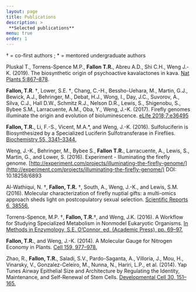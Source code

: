 ```yaml
---
layout: page
title: Publications
description: >
 **Selected publications**
menu: true
order: 1
---
```


† = co-first authors ; * = mentored undergraduate authors

Pluskal T., Torrens-Spence M.P., **Fallon T.R.**, Abreu A.D., Shi C.H., Weng J.-K. (2019). The biosynthetic origin of psychoactive kavalactones in kava. [Nat Plants 5:867–878](https://www.nature.com/articles/s41477-019-0474-0).

**Fallon, T.R**. †, Lower, S.E. †, Chang, C.-H., Bessho-Uehara, M., Martin, G.J., Bewick, A.J., Behringer, M., Debat, H.J., Wong, I., Day, J.C., Suvorov, A., Silva, C.J., Hall D.W., Schmitz R.J., Nelson D.R., Lewis, S., Shigenobu, S., Bybee S.M., Larracuente, A.M., Oba, Y., Weng, J.-K. (2017). Firefly genomes illuminate the origin and evolution of bioluminescence. [eLife 2018;7:e36495](https://elifesciences.org/articles/36495)

**Fallon, T.R.**, Li, F.-S., Vicent, M.A.*, and Weng, J.-K. (2016). Sulfoluciferin is Biosynthesized by a Specialized Luciferin Sulfotransferase in Fireflies. [Biochemistry 55, 3341–3344.](https://pubs.acs.org/doi/abs/10.1021/acs.biochem.6b00402)

Weng, J.-K., Behringer, M., Bybee S., **Fallon T.R.**, Larracuente, A., Lewis, S., Martin, G., and Lower, S. (2016). Experiment - Illuminating the firefly genome. [http://experiment.com/projects/illuminating-the-firefly-genome/](http://experiment.com/projects/illuminating-the-firefly-genome/) DOI: 10.18258/6893

Al-Wathiqui, N. †, **Fallon, T.R.** †, South, A., Weng, J.-K., and Lewis, S.M. (2016). Molecular characterization of firefly nuptial gifts: a multi-omics approach sheds light on postcopulatory sexual selection. [Scientific Reports 6, 38556.](https://www.nature.com/articles/srep38556)

Torrens-Spence, M.P. †, **Fallon, T.R.**†, and Weng, J.K. (2016). A Workflow for Studying Specialized Metabolism in Nonmodel Eukaryotic Organisms. [In Methods in Enzymology, S.E. O’Connor, ed. (Academic Press), pp. 69–97.](https://www.sciencedirect.com/science/article/pii/S0076687916001270?via%3Dihub)

**Fallon, T.R.**, and Weng, J.-K. (2014). A Molecular Gauge for Nitrogen Economy in Plants. [Cell 159, 977–978.](https://www.cell.com/cell/fulltext/S0092-8674(14)01438-X)

Zhao, R., **Fallon, T.R.**, Saladi, S.V., Pardo-Saganta, A., Villoria, J., Mou, H., Vinarsky, V., Gonzalez-Celeiro, M., Nunna, N., Hariri, L.P., et al. (2014). Yap Tunes Airway Epithelial Size and Architecture by Regulating the Identity, Maintenance, and Self-Renewal of Stem Cells. [Developmental Cell 30, 151–165.](https://www.cell.com/developmental-cell/abstract/S1534-5807(14)00375-X)

